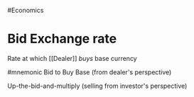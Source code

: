 #Economics 

# Bid Exchange rate
Rate at which [[Dealer]] *buys* base currency


#mnemonic 
Bid to Buy Base (from dealer's perspective)

Up-the-bid-and-multiply (selling from investor's perspective)